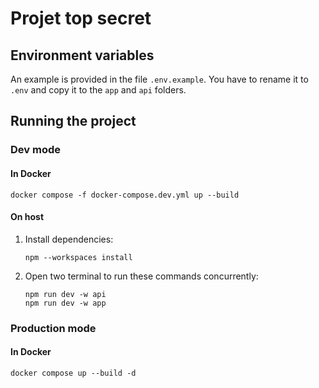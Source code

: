 # Projet top secret

## Environment variables
An example is provided in the file `.env.example`.
You have to rename it to `.env` and copy it to the `app` and `api` folders.

## Running the project

### Dev mode

#### In Docker

```shell
docker compose -f docker-compose.dev.yml up --build
```

#### On host

1. Install dependencies:
    ```shell
    npm --workspaces install
    ```

2. Open two terminal to run these commands concurrently:
    ```shell
    npm run dev -w api
    npm run dev -w app
    ```

### Production mode

#### In Docker

```shell
docker compose up --build -d
```

